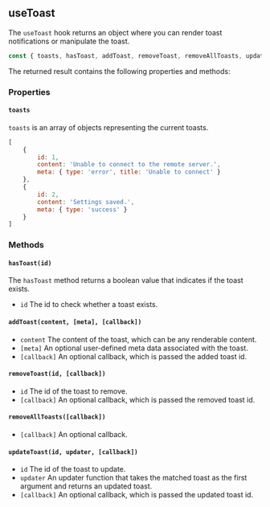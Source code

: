 ## useToast

The `useToast` hook returns an object where you can render toast notifications or manipulate the toast.

```jsx static
const { toasts, hasToast, addToast, removeToast, removeAllToasts, updateToast } = useToast();
```

The returned result contains the following properties and methods:

### Properties

#### `toasts`
`toasts` is an array of objects representing the current toasts.
```js static
[
    {
        id: 1,
        content: 'Unable to connect to the remote server.',
        meta: { type: 'error', title: 'Unable to connect' }
    },
    {
        id: 2,
        content: 'Settings saved.',
        meta: { type: 'success' }
    }
]
```

### Methods

#### `hasToast(id)`
The `hasToast` method returns a boolean value that indicates if the toast exists.
- `id` The id to check whether a toast exists.

#### `addToast(content, [meta], [callback])`
- `content` The content of the toast, which can be any renderable content.
- `[meta]` An optional user-defined meta data associated with the toast.
- `[callback]` An optional callback, which is passed the added toast id.

#### `removeToast(id, [callback])`
- `id` The id of the toast to remove.
- `[callback]` An optional callback, which is passed the removed toast id.

#### `removeAllToasts([callback])`
- `[callback]` An optional callback.

#### `updateToast(id, updater, [callback])`
- `id` The id of the toast to update.
- `updater` An updater function that takes the matched toast as the first argument and returns an updated toast.
- `[callback]` An optional callback, which is passed the updated toast id.
